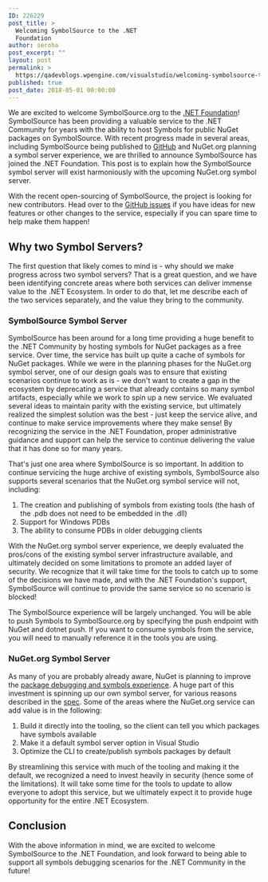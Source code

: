 ```yaml
---
ID: 226229
post_title: >
  Welcoming SymbolSource to the .NET
  Foundation
author: seroha
post_excerpt: ""
layout: post
permalink: >
  https://qadevblogs.wpengine.com/visualstudio/welcoming-symbolsource-to-the-net-foundation-2/
published: true
post_date: 2018-05-01 00:00:00
---
```

We are excited to welcome SymbolSource.org to the [.NET Foundation][1]! SymbolSource has been providing a valuable service to the .NET Community for years with the ability to host Symbols for public NuGet packages on SymbolSource. With recent progress made in several areas, including SymbolSource being published to [GitHub][2] and NuGet.org planning a symbol server experience, we are thrilled to announce SymbolSource has joined the .NET Foundation. This post is to explain how the SymbolSource symbol server will exist harmoniously with the upcoming NuGet.org symbol server.

With the recent open-sourcing of SymbolSource, the project is looking for new contributors. Head over to the [GitHub issues][3] if you have ideas for new features or other changes to the service, especially if you can spare time to help make them happen!

## Why two Symbol Servers?

The first question that likely comes to mind is - why should we make progress across two symbol servers? That is a great question, and we have been identifying concrete areas where both services can deliver immense value to the .NET Ecosystem. In order to do that, let me describe each of the two services separately, and the value they bring to the community.

### SymbolSource Symbol Server

SymbolSource has been around for a long time providing a huge benefit to the .NET Community by hosting symbols for NuGet packages as a free service. Over time, the service has built up quite a cache of symbols for NuGet packages. While we were in the planning phases for the NuGet.org symbol server, one of our design goals was to ensure that existing scenarios continue to work as is - we don't want to create a gap in the ecosystem by deprecating a service that already contains so many symbol artifacts, especially while we work to spin up a new service. We evaluated several ideas to maintain parity with the existing service, but ultimately realized the simplest solution was the best - just keep the service alive, and continue to make service improvements where they make sense! By recognizing the service in the .NET Foundation, proper administrative guidance and support can help the service to continue delivering the value that it has done so for many years.

That's just one area where SymbolSource is so important. In addition to continue servicing the huge archive of existing symbols, SymbolSource also supports several scenarios that the NuGet.org symbol service will not, including:

1.  The creation and publishing of symbols from existing tools (the hash of the .pdb does not need to be embedded in the .dll)
2.  Support for Windows PDBs 
3.  The ability to consume PDBs in older debugging clients

With the NuGet.org symbol server experience, we deeply evaluated the pros/cons of the existing symbol server infrastructure available, and ultimately decided on some limitations to promote an added layer of security. We recognize that it will take time for the tools to catch up to some of the decisions we have made, and with the .NET Foundation's support, SymbolSource will continue to provide the same service so no scenario is blocked!

The SymbolSource experience will be largely unchanged. You will be able to push Symbols to SymbolSource.org by specifying the push endpoint with NuGet and dotnet push. If you want to consume symbols from the service, you will need to manually reference it in the tools you are using.

### NuGet.org Symbol Server

As many of you are probably already aware, NuGet is planning to improve the [package debugging and symbols experience][4]. A huge part of this investment is spinning up our own symbol server, for various reasons described in the [spec][4]. Some of the areas where the NuGet.org service can add value is in the following:

1.  Build it directly into the tooling, so the client can tell you which packages have symbols available
2.  Make it a default symbol server option in Visual Studio
3.  Optimize the CLI to create/publish symbols packages by default

By streamlining this service with much of the tooling and making it the default, we recognized a need to invest heavily in security (hence some of the limitations). It will take some time for the tools to update to allow everyone to adopt this service, but we ultimately expect it to provide huge opportunity for the entire .NET Ecosystem.

## Conclusion

With the above information in mind, we are excited to welcome SymbolSource to the .NET Foundation, and look forward to being able to support all symbols debugging scenarios for the .NET Community in the future!

 [1]: https://dotnetfoundation.org/blog/2018/05/01/welcoming-symbolsource-to-the-net-foundation
 [2]: https://github.com/SymbolSource/SymbolSource
 [3]: https://github.com/SymbolSource/SymbolSource/issues
 [4]: https://github.com/NuGet/Home/wiki/NuGet-Package-Debugging-&-Symbols-Improvements